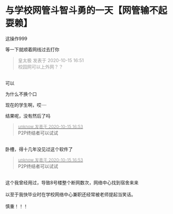 # 与学校网管斗智斗勇的一天【网管输不起耍赖】


这操作999<img src="static/image/smiley/yct/022.gif" smilieid="42" border="0" alt="" />

等一下就顺着网线过去打你

<div class="quote"><blockquote><font color="#999999">皇太极 发表于 2020-10-15 16:51</font><br />
<font color="#999999">校园网可以上外网？？</font></blockquote></div><br />
可以

为什么不换个口

现在的学生啊，哎····

结果呢，没有然后了吗

<div class="quote"><blockquote><font size="2"><a href="https://www.hostloc.com/forum.php?mod=redirect&amp;goto=findpost&amp;pid=9305163&amp;ptid=754650" target="_blank"><font color="#999999">unknow 发表于 2020-10-15 16:53</font></a></font><br />
P2P终结者可以试试</blockquote></div><br />
卧槽，得十几年没见过这个软件了

<div class="quote"><blockquote><font size="2"><a href="https://www.hostloc.com/forum.php?mod=redirect&amp;goto=findpost&amp;pid=9305163&amp;ptid=754650" target="_blank"><font color="#999999">unknow 发表于 2020-10-15 16:53</font></a></font><br />
P2P终结者可以试试</blockquote></div><br />
这个我曾经用过，导致8号楼整个断网数次，网络中心找到宿舍来来<br />
<br />
以至于我快毕业时在学校网络中心兼职还经常被老师提起当笑话。<br />
<br />
慎重！！！

